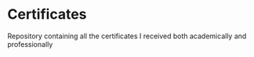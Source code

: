 # Certificates
Repository containing all the certificates I received both academically and professionally 
